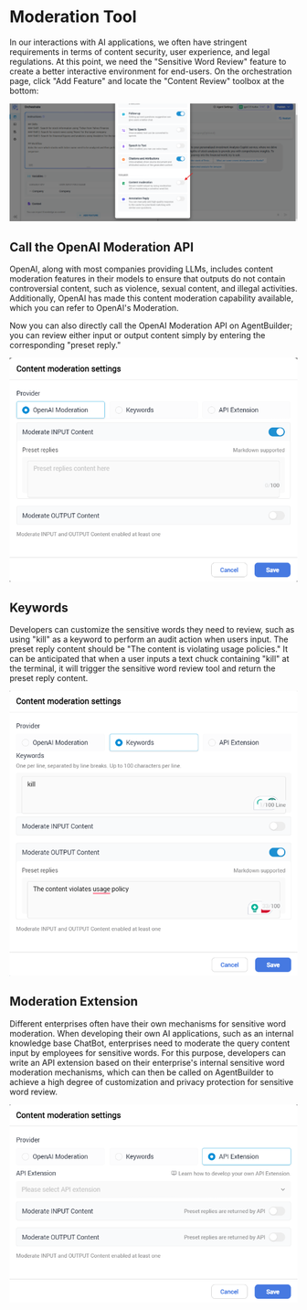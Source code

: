# Moderation Tool

In our interactions with AI applications, we often have stringent requirements in terms of content security, user experience, and legal regulations. At this point, we need the "Sensitive Word Review" feature to create a better interactive environment for end-users. On the orchestration page, click "Add Feature" and locate the "Content Review" toolbox at the bottom:

![moderation_tool](/Application_Orchestration/Application_Toolkits/images/moderation_tool.png)

## Call the OpenAI Moderation API

OpenAI, along with most companies providing LLMs, includes content moderation features in their models to ensure that outputs do not contain controversial content, such as violence, sexual content, and illegal activities. Additionally, OpenAI has made this content moderation capability available, which you can refer to OpenAI's Moderation.

Now you can also directly call the OpenAI Moderation API on AgentBuilder; you can review either input or output content simply by entering the corresponding "preset reply."

![openai_moderation](/Application_Orchestration/Application_Toolkits/images/openai_moderation.png)

## Keywords

Developers can customize the sensitive words they need to review, such as using "kill" as a keyword to perform an audit action when users input. The preset reply content should be "The content is violating usage policies." It can be anticipated that when a user inputs a text chuck containing "kill" at the terminal, it will trigger the sensitive word review tool and return the preset reply content.

![keyword_moderation](/Application_Orchestration/Application_Toolkits/images/keyword_moderation.png)

## Moderation Extension

Different enterprises often have their own mechanisms for sensitive word moderation. When developing their own AI applications, such as an internal knowledge base ChatBot, enterprises need to moderate the query content input by employees for sensitive words. For this purpose, developers can write an API extension based on their enterprise's internal sensitive word moderation mechanisms, which can then be called on AgentBuilder to achieve a high degree of customization and privacy protection for sensitive word review.

![moderation_extension](/Application_Orchestration/Application_Toolkits/images/moderation_extension.png)
